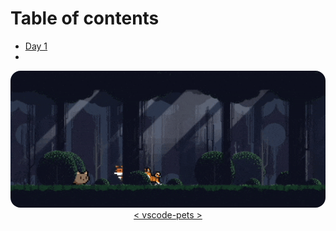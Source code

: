 # Table of contents

- [Day 1](./day-1/README.md)
- 



<p align="center">
    <img style="border-radius: 1rem;" src="img/0.1.gif">
    <a href="https://marketplace.visualstudio.com/items?itemName=tonybaloney.vscode-pets">< vscode-pets ></a>
</p>


